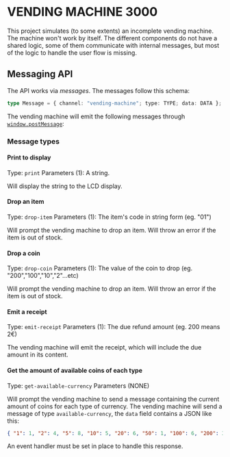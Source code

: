 # VENDING MACHINE 3000

This project simulates (to some extents) an incomplete vending machine.
The machine won't work by itself. The different components do not have a shared logic, some of them communicate with internal messages, but most of the logic to handle the user flow is missing.

## Messaging API

The API works via _messages_.
The messages follow this schema:

```ts
type Message = { channel: "vending-machine"; type: TYPE; data: DATA };
```

The vending machine will emit the following messages through [`window.postMessage`](https://developer.mozilla.org/en-US/docs/Web/API/Window/postMessage):

### Message types


#### Print to display
Type: `print`
Parameters (1): A string.

Will display the string to the LCD display.

#### Drop an item 
Type: `drop-item`
Parameters (1): The item's code in string form (eg. "01") 

Will prompt the vending machine to drop an item. Will throw an error if the item is out of stock.

#### Drop a coin
Type: `drop-coin`
Parameters (1): The value of the coin to drop (eg. "200","100","10","2"...etc)

Will prompt the vending machine to drop an item. Will throw an error if the item is out of stock.

#### Emit a receipt
Type: `emit-receipt`
Parameters (1): The due refund amount (eg. 200 means 2€)

The vending machine will emit the receipt, which will include the due amount in its content.

#### Get the amount of available coins of each type
Type: `get-available-currency`
Parameters (NONE)

Will prompt the vending machine to send a message containing the current amount of coins for each type of currency.
The vending machine will send a message of type `available-currency`, the `data` field contains a JSON like this:
```json
{ "1": 1, "2": 4, "5": 8, "10": 5, "20": 6, "50": 1, "100": 6, "200": 3 }
```
An event handler must be set in place to handle this response.